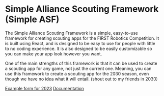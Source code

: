 # Simple Alliance Scouting Framework (Simple ASF)

The Simple Alliance Scouting Framework is a simple, easy-to-use framework for creating scouting apps for the FIRST Robotics Competition.
It is built using React, and is designed to be easy to use for people with little to no coding experience.
It is also designed to be easily customizable so you can make your app look however you want.

One of the main strengths of this framework is that it can be used to create a scouting app for any game, not just the current one.
Meaning, you can use this framework to create a scouting app for the 2030 season, even though we have no idea what it will entail. (shout out to my friends in 2030)

[Example form for 2023](https://simple-asf.vercel.app/)
[Documentation](https://faraday-dot-py.github.io/Simple-ASF/)
